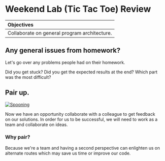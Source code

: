 # Weekend Lab (Tic Tac Toe) Review

| Objectives |
| :---- |
| Collaborate on general program architecture. |

## Any general issues from homework?

Let's go over any problems people had on their homework.

Did you get stuck? Did you get the expected results at the end? Which part was the most difficult?

## Pair up.

[![Spooning](https://cloud.githubusercontent.com/assets/1329385/10772197/10876f56-7cb2-11e5-9e77-6e8a972fd593.jpg)](https://bitbucket.org/spooning/)

Now we have an opportunity collaborate with a colleague to get feedback on our solutions. In order for us to be successful, we will need to work as a team and collaborate on ideas.

### Why pair?

Because we're a team and having a second perspective can enlighten us on alternate routes which may save us time or improve our code.

